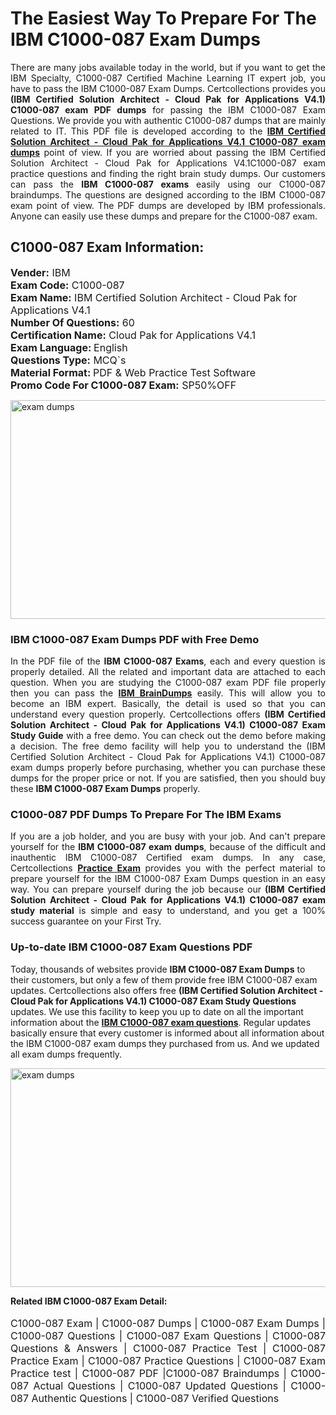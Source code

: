 <h1>The Easiest Way To Prepare For The IBM C1000-087 Exam Dumps</h1> <p style="text-align:justify">There are many jobs available today in the world, but if you want to get the IBM Specialty, C1000-087 Certified Machine Learning IT expert job, you have to pass the IBM C1000-087 Exam Dumps. Certcollections provides you <strong>(IBM Certified Solution Architect - Cloud Pak for Applications V4.1) C1000-087 exam PDF dumps</strong> for passing the IBM C1000-087 Exam Questions. We provide you with authentic C1000-087 dumps that are mainly related to IT. This PDF file is developed according to the <a href="https://www.certsofficial.com/ibm/c1000-087-questions"><strong>IBM Certified Solution Architect - Cloud Pak for Applications V4.1 C1000-087 exam dumps</strong></a> point of view. If you are worried about passing the IBM Certified Solution Architect - Cloud Pak for Applications V4.1C1000-087 exam practice questions and finding the right brain study dumps. Our customers can pass the <strong>IBM C1000-087 exams </strong>easily using our C1000-087 braindumps. The questions are designed according to the IBM C1000-087 exam point of view. The PDF dumps are developed by IBM professionals. Anyone can easily use these dumps and prepare for the C1000-087 exam.</p> <h2><strong>C1000-087 Exam Information:</strong></h2> <p><span style="font-size:16px"><strong>Vender:</strong> IBM<br /> <strong>Exam Code:</strong> C1000-087<br /> <strong>Exam Name:</strong> IBM Certified Solution Architect - Cloud Pak for Applications V4.1<br /> <strong>Number Of Questions:</strong> 60<br /> <strong>Certification Name:</strong> Cloud Pak for Applications V4.1<br /> <strong>Exam Language: </strong>English<br /> <strong>Questions Type:</strong> MCQ`s<br /> <strong>Material Format: </strong>PDF & Web Practice Test Software<br /> <strong>Promo Code For C1000-087 Exam:</strong> SP50%OFF</span></p> <p><a href="https://www.certsofficial.com/ibm/c1000-087-questions" rel="no-follow"><img alt="exam dumps" src="https://www.certcollections.com/uploads/content/certsofficial.jpg" style="height:350px; width:750px" /></a></p> <h3><strong>IBM C1000-087 Exam Dumps PDF with Free Demo</strong></h3> <p style="text-align:justify">In the PDF file of the <strong>IBM C1000-087 Exams</strong>, each and every question is properly detailed. All the related and important data are attached to each question. When you are studying the C1000-087 exam PDF file properly then you can pass the <a href="https://www.certsofficial.com/ibm-dumps"><strong>IBM BrainDumps</strong></a> easily. This will allow you to become an IBM expert. Basically, the detail is used so that you can understand every question properly. Certcollections offers <strong>(IBM Certified Solution Architect - Cloud Pak for Applications V4.1) C1000-087 Exam Study Guide</strong> with a free demo. You can check out the demo before making a decision. The free demo facility will help you to understand the (IBM Certified Solution Architect - Cloud Pak for Applications V4.1) C1000-087 exam dumps properly before purchasing, whether you can purchase these dumps for the proper price or not. If you are satisfied, then you should buy these <strong>IBM C1000-087 Exam Dumps</strong> properly.</p> <h3><strong>C1000-087 PDF Dumps To Prepare For The IBM Exams</strong></h3> <p style="text-align:justify">If you are a job holder, and you are busy with your job. And can't prepare yourself for the <strong>IBM C1000-087 exam dumps</strong>, because of the difficult and inauthentic IBM C1000-087 Certified exam dumps. In any case, Certcollections <strong><a href="https://www.certsofficial.com/">Practice Exam</a></strong> provides you with the perfect material to prepare yourself for the IBM C1000-087 Exam Dumps question in an easy way. You can prepare yourself during the job because our <strong>(IBM Certified Solution Architect - Cloud Pak for Applications V4.1) C1000-087 exam study material</strong> is simple and easy to understand, and you get a 100% success guarantee on your First Try.</p> <h3><strong>Up-to-date IBM C1000-087 Exam Questions PDF</strong></h3> <p>Today, thousands of websites provide <strong>IBM C1000-087 Exam Dumps</strong> to their customers, but only a few of them provide free IBM C1000-087 exam updates. Certcollections also offers free <strong>(IBM Certified Solution Architect - Cloud Pak for Applications V4.1) C1000-087 Exam Study Questions</strong> updates. We use this facility to keep you up to date on all the important information about the <a href="https://www.certsofficial.com/ibm/c1000-087-questions"><strong>IBM C1000-087 exam questions</strong></a>. Regular updates basically ensure that every customer is informed about all information about the IBM C1000-087 exam dumps they purchased from us. And we updated all exam dumps frequently.</p> <p><a href="https://www.certsofficial.com/ibm/c1000-087-questions"><img alt="exam dumps " src="https://www.certcollections.com/uploads/content/certsofficial2.jpg" style="height:350px; width:750px" /></a></p> <p style="text-align:justify"><span style="font-size:14px"><strong>Related IBM C1000-087 Exam Detail:</strong></span><br /> <br /> <span style="font-size:16px">C1000-087 Exam | C1000-087 Dumps | C1000-087 Exam Dumps | C1000-087 Questions | C1000-087 Exam Questions | C1000-087 Questions & Answers | C1000-087 Practice Test | C1000-087 Practice Exam | C1000-087 Practice Questions | C1000-087 Exam Practice test | C1000-087 PDF |C1000-087 Braindumps | C1000-087 Actual Questions | C1000-087 Updated Questions | C1000-087 Authentic Questions | C1000-087 Verified Questions</span></p>
